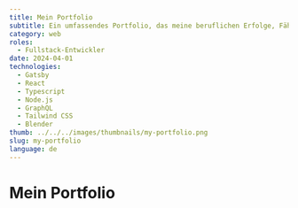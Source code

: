 ```yaml
---
title: Mein Portfolio
subtitle: Ein umfassendes Portfolio, das meine beruflichen Erfolge, Fähigkeiten und Projekte zeigt und einen detaillierten Überblick über meine Expertise und Leistungen bietet.
category: web
roles:
  - Fullstack-Entwickler
date: 2024-04-01
technologies: 
  - Gatsby
  - React
  - Typescript
  - Node.js
  - GraphQL
  - Tailwind CSS
  - Blender
thumb: ../../../images/thumbnails/my-portfolio.png
slug: my-portfolio
language: de
---
```


# Mein Portfolio
